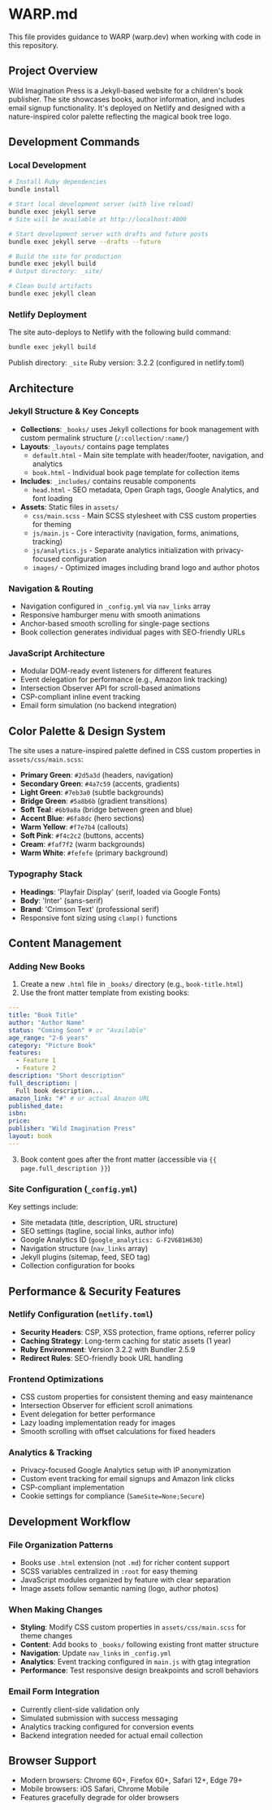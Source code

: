 # WARP.md

This file provides guidance to WARP (warp.dev) when working with code in this repository.

## Project Overview

Wild Imagination Press is a Jekyll-based website for a children's book publisher. The site showcases books, author information, and includes email signup functionality. It's deployed on Netlify and designed with a nature-inspired color palette reflecting the magical book tree logo.

## Development Commands

### Local Development
```bash
# Install Ruby dependencies
bundle install

# Start local development server (with live reload)
bundle exec jekyll serve
# Site will be available at http://localhost:4000

# Start development server with drafts and future posts
bundle exec jekyll serve --drafts --future

# Build the site for production
bundle exec jekyll build
# Output directory: _site/

# Clean build artifacts
bundle exec jekyll clean
```

### Netlify Deployment
The site auto-deploys to Netlify with the following build command:
```bash
bundle exec jekyll build
```
Publish directory: `_site`
Ruby version: 3.2.2 (configured in netlify.toml)

## Architecture

### Jekyll Structure & Key Concepts
- **Collections**: `_books/` uses Jekyll collections for book management with custom permalink structure (`/:collection/:name/`)
- **Layouts**: `_layouts/` contains page templates
  - `default.html` - Main site template with header/footer, navigation, and analytics
  - `book.html` - Individual book page template for collection items
- **Includes**: `_includes/` contains reusable components
  - `head.html` - SEO metadata, Open Graph tags, Google Analytics, and font loading
- **Assets**: Static files in `assets/`
  - `css/main.scss` - Main SCSS stylesheet with CSS custom properties for theming
  - `js/main.js` - Core interactivity (navigation, forms, animations, tracking)
  - `js/analytics.js` - Separate analytics initialization with privacy-focused configuration
  - `images/` - Optimized images including brand logo and author photos

### Navigation & Routing
- Navigation configured in `_config.yml` via `nav_links` array
- Responsive hamburger menu with smooth animations
- Anchor-based smooth scrolling for single-page sections
- Book collection generates individual pages with SEO-friendly URLs

### JavaScript Architecture
- Modular DOM-ready event listeners for different features
- Event delegation for performance (e.g., Amazon link tracking)
- Intersection Observer API for scroll-based animations
- CSP-compliant inline event tracking
- Email form simulation (no backend integration)

## Color Palette & Design System

The site uses a nature-inspired palette defined in CSS custom properties in `assets/css/main.scss`:
- **Primary Green**: `#2d5a3d` (headers, navigation)
- **Secondary Green**: `#4a7c59` (accents, gradients)  
- **Light Green**: `#7eb3a0` (subtle backgrounds)
- **Bridge Green**: `#5a8b6b` (gradient transitions)
- **Soft Teal**: `#6b9a8a` (bridge between green and blue)
- **Accent Blue**: `#6fa8dc` (hero sections)
- **Warm Yellow**: `#f7e7b4` (callouts)
- **Soft Pink**: `#f4c2c2` (buttons, accents)
- **Cream**: `#faf7f2` (warm backgrounds)
- **Warm White**: `#fefefe` (primary background)

### Typography Stack
- **Headings**: 'Playfair Display' (serif, loaded via Google Fonts)
- **Body**: 'Inter' (sans-serif)
- **Brand**: 'Crimson Text' (professional serif)
- Responsive font sizing using `clamp()` functions

## Content Management

### Adding New Books
1. Create a new `.html` file in `_books/` directory (e.g., `book-title.html`)
2. Use the front matter template from existing books:
```yaml
---
title: "Book Title"
author: "Author Name" 
status: "Coming Soon" # or "Available"
age_range: "2-6 years"
category: "Picture Book"
features:
  - Feature 1
  - Feature 2
description: "Short description"
full_description: |
  Full book description...
amazon_link: "#" # or actual Amazon URL
published_date: 
isbn: 
price: 
publisher: "Wild Imagination Press"
layout: book
---
```
3. Book content goes after the front matter (accessible via `{{ page.full_description }}`)

### Site Configuration (`_config.yml`)
Key settings include:
- Site metadata (title, description, URL structure)
- SEO settings (tagline, social links, author info)
- Google Analytics ID (`google_analytics: G-F2V6B1H630`)
- Navigation structure (`nav_links` array)
- Jekyll plugins (sitemap, feed, SEO tag)
- Collection configuration for books

## Performance & Security Features

### Netlify Configuration (`netlify.toml`)
- **Security Headers**: CSP, XSS protection, frame options, referrer policy
- **Caching Strategy**: Long-term caching for static assets (1 year)
- **Ruby Environment**: Version 3.2.2 with Bundler 2.5.9
- **Redirect Rules**: SEO-friendly book URL handling

### Frontend Optimizations
- CSS custom properties for consistent theming and easy maintenance
- Intersection Observer for efficient scroll animations
- Event delegation for better performance
- Lazy loading implementation ready for images
- Smooth scrolling with offset calculations for fixed headers

### Analytics & Tracking
- Privacy-focused Google Analytics setup with IP anonymization
- Custom event tracking for email signups and Amazon link clicks
- CSP-compliant implementation
- Cookie settings for compliance (`SameSite=None;Secure`)

## Development Workflow

### File Organization Patterns
- Books use `.html` extension (not `.md`) for richer content support
- SCSS variables centralized in `:root` for easy theming
- JavaScript modules organized by feature with clear separation
- Image assets follow semantic naming (logo, author photos)

### When Making Changes
- **Styling**: Modify CSS custom properties in `assets/css/main.scss` for theme changes
- **Content**: Add books to `_books/` following existing front matter structure
- **Navigation**: Update `nav_links` in `_config.yml`
- **Analytics**: Event tracking configured in `main.js` with gtag integration
- **Performance**: Test responsive design breakpoints and scroll behaviors

### Email Form Integration
- Currently client-side validation only
- Simulated submission with success messaging
- Analytics tracking configured for conversion events
- Backend integration needed for actual email collection

## Browser Support
- Modern browsers: Chrome 60+, Firefox 60+, Safari 12+, Edge 79+
- Mobile browsers: iOS Safari, Chrome Mobile
- Features gracefully degrade for older browsers
